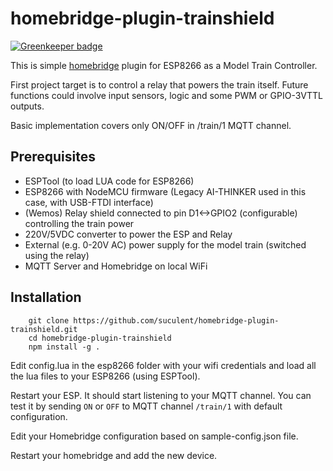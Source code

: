 # homebridge-plugin-trainshield

[![Greenkeeper badge](https://badges.greenkeeper.io/suculent/homebridge-plugin-trainshield.svg)](https://greenkeeper.io/)

This is simple [homebridge](https://github.com/nfarina/homebridge) plugin for ESP8266 as a Model Train Controller.

First project target is to control a relay that powers the train itself. Future functions could involve input sensors, logic and some PWM or GPIO-3VTTL outputs.

Basic implementation covers only ON/OFF in /train/1 MQTT channel.

## Prerequisites

* ESPTool (to load LUA code for ESP8266)
* ESP8266 with NodeMCU firmware (Legacy AI-THINKER used in this case, with USB-FTDI interface)
* (Wemos) Relay shield connected to pin D1<->GPIO2 (configurable) controlling the train power
* 220V/5VDC converter to power the ESP and Relay
* External (e.g. 0-20V AC) power supply for the model train (switched using the relay)
* MQTT Server and Homebridge on local WiFi

## Installation

```
    git clone https://github.com/suculent/homebridge-plugin-trainshield.git
    cd homebridge-plugin-trainshield
    npm install -g .
```

Edit config.lua in the esp8266 folder with your wifi credentials and load all the lua files to your ESP8266 (using ESPTool).

Restart your ESP. It should start listening to your MQTT channel. You can test it by sending `ON` or `OFF` to MQTT channel `/train/1` with default configuration.

Edit your Homebridge configuration based on sample-config.json file.

Restart your homebridge and add the new device.
